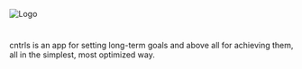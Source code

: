 ![Logo](https://res.cloudinary.com/diurvm1bd/image/upload/v1692883333/cntrls-logo-1.png)

#
cntrls is an app for setting long-term goals and above all for achieving them, all in the simplest, most optimized way.
